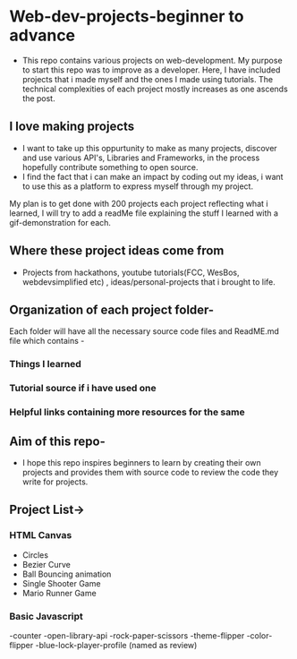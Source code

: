 # Web-dev-projects-beginner to advance
- This repo contains various projects on web-development. My purpose to start this repo was to improve as a developer. Here, I have included projects that i made myself and the ones I made using tutorials. The technical complexities of each project mostly increases as one ascends the post.


## I love making projects
- I want to take up this oppurtunity to make as many projects, discover and use various API's, Libraries and Frameworks, in the process hopefully contribute something to open source. 
- I find the fact that i can make an impact by coding out my ideas, i want to use this as a platform to express myself through my project.

My plan is to get done with 200 projects each project reflecting what i learned, I will try to add a readMe file explaining the stuff I learned with a gif-demonstration for each.

## Where these project ideas come from
- Projects from hackathons, youtube tutorials(FCC, WesBos, webdevsimplified etc) , ideas/personal-projects that i brought to life.

## Organization of each project folder-
Each folder will have all the necessary source code files and ReadME.md file which contains - 
   ### Things I learned
   ### Tutorial source if i have used one
   ### Helpful links containing more resources for the same
 

## Aim of this repo-
- I hope this repo inspires beginners to learn by creating their own projects and provides them with source code to review the code they write for projects.
## Project List->
### HTML Canvas
- Circles
- Bezier Curve
- Ball Bouncing animation
- Single Shooter Game
- Mario Runner Game

### Basic Javascript
  -counter
  -open-library-api
  -rock-paper-scissors
  -theme-flipper
  -color-flipper
  -blue-lock-player-profile (named as review)

